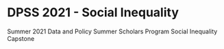 # DPSS 2021 - Social Inequality
Summer 2021 Data and Policy Summer Scholars Program Social Inequality Capstone
